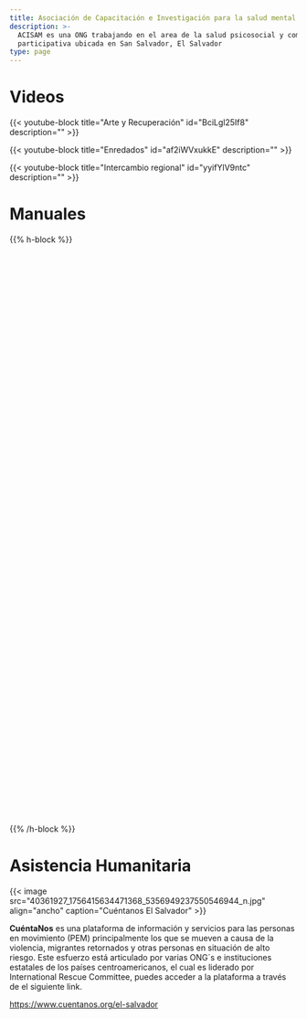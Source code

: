 ```yaml
---
title: Asociación de Capacitación e Investigación para la salud mental
description: >-
  ACISAM es una ONG trabajando en el area de la salud psicosocial y comunicación
  participativa ubicada en San Salvador, El Salvador
type: page
---
```

# Videos

{{< youtube-block title="Arte y Recuperación" id="BciLgl25If8" description="" >}}

{{< youtube-block title="Enredados" id="af2iWVxukkE" description="" >}}

{{< youtube-block title="Intercambio regional" id="yyifYlV9ntc" description="" >}}

# Manuales

{{% h-block %}}<div data-configid="25900136/59827752" style="width:100%; height:259px;" class="issuuembed"></div> <script type="text/javascript" src="//e.issuu.com/embed.js" async="true"></script>  <div data-configid="25900136/62164425" style="width:525px; height:742px;" class="issuuembed"></div>  <script type="text/javascript" src="//e.issuu.com/embed.js" async="true"></script>{{% /h-block %}}

# Asistencia Humanitaria

{{< image src="40361927_1756415634471368_5356949237550546944_n.jpg" align="ancho" caption="Cuéntanos El Salvador" >}}

**CuéntaNos** es una plataforma de información y servicios para las personas en movimiento (PEM) principalmente los que se mueven a causa de la violencia, migrantes retornados y otras personas en situación de alto riesgo. Este esfuerzo está articulado por varias ONG´s e instituciones estatales de los países centroamericanos, el cual es liderado por International Rescue Committee, puedes acceder a la plataforma a través de el siguiente link.  

<https://www.cuentanos.org/el-salvador>
